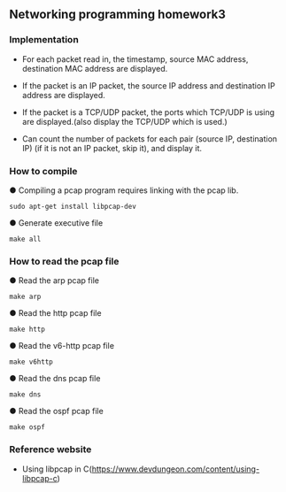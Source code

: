 ## Networking programming homework3

### Implementation

- For each packet read in, the timestamp, source MAC address, destination MAC address are displayed.

- If the packet is an IP packet, the source IP address and destination IP address are displayed.

- If the packet is a TCP/UDP packet, the ports which TCP/UDP is using are displayed.(also display the TCP/UDP which is used.)

- Can count the number of packets for each pair (source IP, destination IP) (if it is not an IP packet, skip it), and display it.

### How to compile

● Compiling a pcap program requires linking with the pcap lib.

    sudo apt-get install libpcap-dev

● Generate executive file

    make all

### How to read the pcap file

● Read the arp pcap file

    make arp
    
● Read the http pcap file

    make http
    
● Read the v6-http pcap file

    make v6http

● Read the dns pcap file

    make dns

● Read the ospf pcap file
    
    make ospf

### Reference website

- Using libpcap in C(https://www.devdungeon.com/content/using-libpcap-c)
